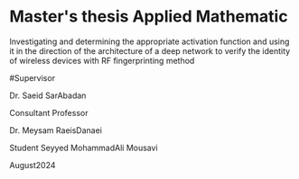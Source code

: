 # Master's thesis Applied Mathematic
Investigating and determining the appropriate activation function and using it in the direction of the architecture of a deep network to verify the identity of wireless devices with RF fingerprinting method

#Supervisor

Dr. Saeid SarAbadan

Consultant Professor

Dr. Meysam RaeisDanaei

Student
Seyyed MohammadAli Mousavi

 August2024
